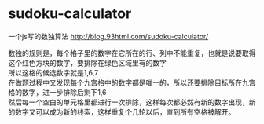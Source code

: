 # sudoku-calculator
一个js写的数独算法
http://blog.93html.com/sudoku-calculator/


数独的规则是，每个格子里的数字在它所在的行、列中不能重复，也就是说要取得这个红色方块的数字，要排除在绿色区域里有的数字 <br>
<img src="http://ww1.sinaimg.cn/large/005X3nNxjw1eph58aj1o2j30ib0i6t9f.jpg" alt="" /><br>
所以这格的候选数字就是1,6,7 <img src="http://ww4.sinaimg.cn/large/005yyi5Jjw1eph595vt76j30kl0i5gme.jpg" alt="" /> <br>
在做题过程中又发现每个九宫格中的数字都是唯一的，所以还要排除目标所在九宫格的数字，进一步排除后剩下1,6 <br>
<img src="http://ww4.sinaimg.cn/large/005yyi5Jjw1eph5c3tlqtj30kl0i50ti.jpg" alt="" /> <br>
然后每一个空白的单元格里都进行一次排除，这样每次都必然有新的数字出现，新的数字又可以成为新的线索，这样重复个几轮以后，直到所有空格被解开。  
